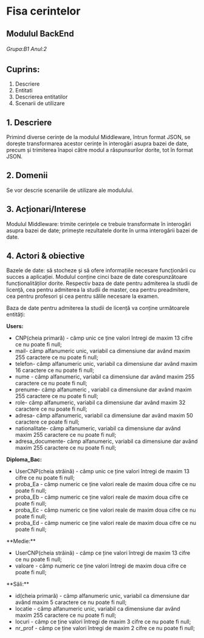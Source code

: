 # **Fisa cerintelor**
## Modulul BackEnd
###### Grupa:B1  Anul:2
## Cuprins:
1. Descriere
2. Entitati
3. Descrierea entitatilor
4. Scenarii de utilizare

## 1. Descriere
Primind diverse cerințe de la modulul Middleware, întrun
format JSON, se dorește transformarea acestor cerințe în
interogări asupra bazei de date, precum și trimiterea înapoi
către modul a răspunsurilor dorite, tot în format JSON.
## 2. Domenii
Se vor descrie scenariile de utilizare ale modulului.
## 3. Acționari/Interese
Modulul Middleware: trimite cerințele ce trebuie transformate
în interogări asupra bazei de date; primește rezultatele dorite
în urma interogării bazei de date.
## 4. Actori & obiective
Bazele de date: să stocheze și să ofere informațiile necesare
funcționării cu succes a aplicației.
Modulul conține cinci baze de date corespunzătoare
funcționalităților dorite. Respectiv baza de date pentru
admiterea la studii de licență, cea pentru admiterea la studii de
master, cea pentru preadmitere, cea pentru profesori și cea
pentru sălile necesare la examen.

<p> Baza de date pentru admiterea la studii de licență va conține următoarele entități: </p>

**Users:**
<ul>
  <li> CNP(cheia primară) - câmp  unic ce ține valori întregi de maxim 13 cifre ce nu poate fi null; </li>
  <li> mail- câmp alfanumeric unic, variabil ca dimensiune dar având maxim 255 caractere ce nu poate fi null; </li>
  <li> telefon- câmp alfanumeric unic, variabil ca dimensiune dar având maxim 16 caractere ce nu poate fi null; </li>
  <li> nume - câmp alfanumeric, variabil ca dimensiune dar având maxim 255 caractere ce nu poate fi null; </li>
  <li> prenume-  câmp alfanumeric , variabil ca dimensiune dar având maxim 255 caractere ce nu poate fi null; </li>
  <li> role- câmp alfanumeric, variabil ca dimensiune dar având maxim 32 caractere ce nu poate fi null; </li> 
  <li> adresa- câmp alfanumeric, variabil ca dimensiune dar având maxim 50 caractere ce poate fi null; </li>
  <li> nationalitate- câmp alfanumeric, variabil ca dimensiune dar având maxim 255 caractere ce nu poate fi null; </li> 
  <li> adresa_documente- câmp  alfanumeric, variabil ca dimensiune dar având maxim 255 caractere ce nu poate fi null; </li>
</ul>

**Diploma_Bac:**
<ul>
  <li> UserCNP(cheia străină) - câmp  unic ce ține valori întregi de maxim 13 cifre ce nu poate fi null; </li>
  <li> proba_Ea - câmp numeric ce ține valori reale de maxim doua cifre ce nu poate fi null; </li>
  <li> proba_Eb - câmp numeric ce ține valori reale de maxim doua cifre ce  poate fi null; </li>
  <li> proba_Ec - câmp numeric ce ține valori reale de maxim doua cifre ce nu poate fi null; </li>
  <li> proba_Ed - câmp numeric ce ține valori reale de maxim doua cifre ce nu poate fi null; </li>
</ul>
**Medie:**
<ul>
  <li>UserCNP(cheia străină) - câmp ce ține valori întregi de maxim 13 cifre ce nu poate fi null;</li>
  <li>valoare - câmp numeric ce ține valori întregi de maxim doua cifre ce poate fi null;</li>
</ul>
**Săli:**
<ul>
  <li>id(cheia primară) - câmp alfanumeric unic, variabil ca dimensiune dar având maxim 5 caractere ce nu poate fi null;</li>
  <li>locatie - câmp alfanumeric unic, variabil ca dimensiune dar având maxim 255 caractere ce nu poate fi null;</li>
  <li>locuri - câmp ce ține valori întregi de maxim 3 cifre ce nu poate fi null;</li>
  <li>nr_prof - câmp ce ține valori întregi de maxim 2 cifre ce nu poate fi null;</li>
</ul>
 
 

